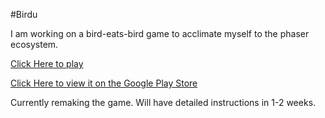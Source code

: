 
#Birdu

I am working on a bird-eats-bird game to acclimate myself to the phaser ecosystem.

[Click Here to play](http://jtronlabs.github.io/Birdu/src/dist/index.html)

[Click Here to view it on the Google Play Store](https://play.google.com/store/apps/details?id=com.jtronlabs.birdu)

Currently remaking the game. Will have detailed instructions in 1-2 weeks.

